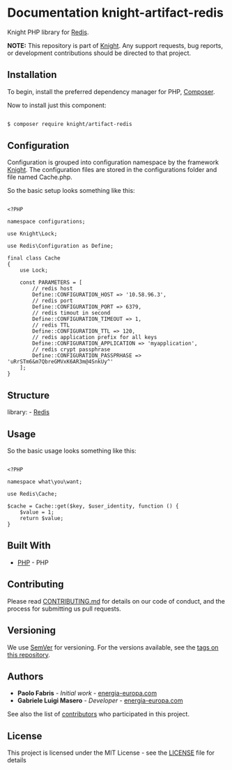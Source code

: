 # Documentation knight-artifact-redis

Knight PHP library for [Redis](https://redis.io/).

**NOTE:** This repository is part of [Knight](https://github.com/energia-source/knight). Any
support requests, bug reports, or development contributions should be directed to
that project.

## Installation

To begin, install the preferred dependency manager for PHP, [Composer](https://getcomposer.org/).

Now to install just this component:

```sh

$ composer require knight/artifact-redis

```

## Configuration

Configuration is grouped into configuration namespace by the framework [Knight](https://github.com/energia-source/knight).
The configuration files are stored in the configurations folder and file named Cache.php.

So the basic setup looks something like this:

```

<?PHP

namespace configurations;

use Knight\Lock;

use Redis\Configuration as Define;

final class Cache
{
	use Lock;

	const PARAMETERS = [
		// redis host
		Define::CONFIGURATION_HOST => '10.58.96.3',
		// redis port
		Define::CONFIGURATION_PORT => 6379,
		// redis timout in second
		Define::CONFIGURATION_TIMEOUT => 1,
		// redis TTL
		Define::CONFIGURATION_TTL => 120,
		// redis application prefix for all keys
		Define::CONFIGURATION_APPLICATION => 'myapplication',
		// redis crypt passphrase
		Define::CONFIGURATION_PASSPRHASE => 'uRrSTm6&m7QbreGMVxK6AR3m@4SnkUy^'
    ];
}

```

## Structure

library:
    - [Redis](https://github.com/energia-source/knight-artifact-redis/tree/main/lib)

## Usage

So the basic usage looks something like this:

```

<?PHP

namespace what\you\want;

use Redis\Cache;

$cache = Cache::get($key, $user_identity, function () {
    $value = 1;
    return $value;
}

```

## Built With

* [PHP](https://www.php.net/) - PHP

## Contributing

Please read [CONTRIBUTING.md](https://github.com/energia-source/knight-artifact-redis/blob/main/CONTRIBUTING.md) for details on our code of conduct, and the process for submitting us pull requests.

## Versioning

We use [SemVer](https://semver.org/) for versioning. For the versions available, see the [tags on this repository](https://github.com/energia-source/knight-artifact-redis/tags). 

## Authors

* **Paolo Fabris** - *Initial work* - [energia-europa.com](https://www.energia-europa.com/)
* **Gabriele Luigi Masero** - *Developer* - [energia-europa.com](https://www.energia-europa.com/)

See also the list of [contributors](https://github.com/energia-source/knight-artifact-redis/blob/main/CONTRIBUTORS.md) who participated in this project.

## License

This project is licensed under the MIT License - see the [LICENSE](LICENSE) file for details